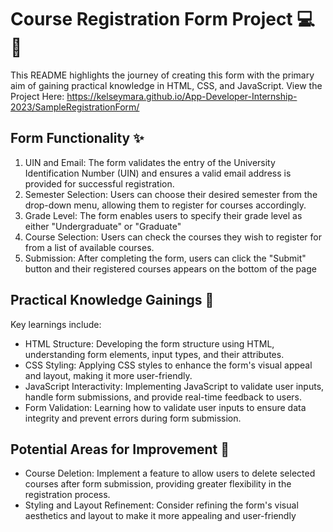 # Course Registration Form Project 💻📝
This README highlights the journey of creating this form with the primary aim of gaining practical knowledge in HTML, CSS, and JavaScript. 
View the Project Here: https://kelseymara.github.io/App-Developer-Internship-2023/SampleRegistrationForm/ 

## Form Functionality ✨
1) UIN and Email: The form validates the entry of the University Identification Number (UIN) and ensures a valid email address is provided for successful registration.
2) Semester Selection: Users can choose their desired semester from the drop-down menu, allowing them to register for courses accordingly.
3) Grade Level: The form enables users to specify their grade level as either "Undergraduate" or "Graduate"
4) Course Selection: Users can check the courses they wish to register for from a list of available courses.
5) Submission: After completing the form, users can click the "Submit" button and their registered courses appears on the bottom of the page

## Practical Knowledge Gainings 🚀
Key learnings include: 
- HTML Structure: Developing the form structure using HTML, understanding form elements, input types, and their attributes.
- CSS Styling: Applying CSS styles to enhance the form's visual appeal and layout, making it more user-friendly.
- JavaScript Interactivity: Implementing JavaScript to validate user inputs, handle form submissions, and provide real-time feedback to users.
- Form Validation: Learning how to validate user inputs to ensure data integrity and prevent errors during form submission.

## Potential Areas for Improvement 🌟
- Course Deletion: Implement a feature to allow users to delete selected courses after form submission, providing greater flexibility in the registration process.
- Styling and Layout Refinement: Consider refining the form's visual aesthetics and layout to make it more appealing and user-friendly
